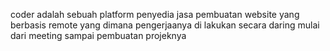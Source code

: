 coder adalah sebuah platform penyedia jasa pembuatan website yang berbasis remote yang dimana pengerjaanya di lakukan secara daring mulai dari meeting sampai pembuatan projeknya
